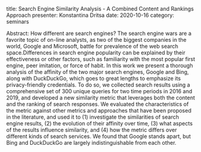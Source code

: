 title: Search Engine Similarity Analysis - A Combined Content and Rankings Approach
presenter: Konstantina Dritsa
date: 2020-10-16
category: seminars

Abstract: How different are search engines? The search engine wars are a
favorite topic of on-line analysts, as two of the biggest companies in
the world, Google and Microsoft, battle for prevalence of the web search
space.Differences in search engine popularity can be explained by their
effectiveness or other factors, such as familiarity with the most
popular first engine, peer imitation, or force of habit. In this work we
present a thorough analysis of the affinity of the two major search
engines, Google and Bing, along with DuckDuckGo, which goes to great
lengths to emphasize its privacy-friendly credentials. To do so, we
collected search results using a comprehensive set of 300 unique queries
for two time periods in 2016 and 2019, and developed a new similarity
metric that leverages both the content and the ranking of search
responses. We evaluated the characteristics of the metric against other
metrics and approaches that have been proposed in the literature, and
used it to (1) investigate the similarities of search engine results,
(2) the evolution of their affinity over time, (3) what aspects of the
results influence similarity, and (4) how the metric differs over
different kinds of search services. We found that Google stands apart,
but Bing and DuckDuckGo are largely indistinguishable from each other.